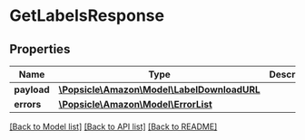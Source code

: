 # GetLabelsResponse

## Properties
Name | Type | Description | Notes
------------ | ------------- | ------------- | -------------
**payload** | [**\Popsicle\Amazon\Model\LabelDownloadURL**](LabelDownloadURL.md) |  | [optional] 
**errors** | [**\Popsicle\Amazon\Model\ErrorList**](ErrorList.md) |  | [optional] 

[[Back to Model list]](../../README.md#documentation-for-models) [[Back to API list]](../../README.md#documentation-for-api-endpoints) [[Back to README]](../../README.md)

